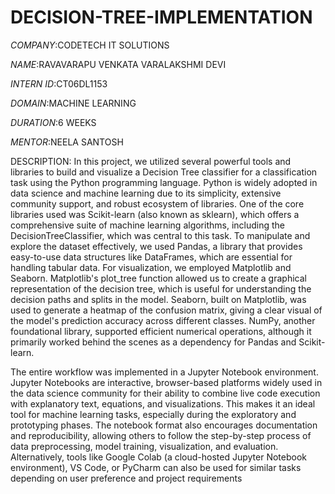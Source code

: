 # DECISION-TREE-IMPLEMENTATION

*COMPANY*:CODETECH IT SOLUTIONS

*NAME*:RAVAVARAPU VENKATA VARALAKSHMI DEVI

*INTERN ID*:CT06DL1153

*DOMAIN*:MACHINE LEARNING

*DURATION*:6 WEEKS

*MENTOR*:NEELA SANTOSH

DESCRIPTION:
In this project, we utilized several powerful tools and libraries to build and visualize a Decision Tree classifier for a classification task using the Python programming language. Python is widely adopted in data science and machine learning due to its simplicity, extensive community support, and robust ecosystem of libraries. One of the core libraries used was Scikit-learn (also known as sklearn), which offers a comprehensive suite of machine learning algorithms, including the DecisionTreeClassifier, which was central to this task. To manipulate and explore the dataset effectively, we used Pandas, a library that provides easy-to-use data structures like DataFrames, which are essential for handling tabular data. For visualization, we employed Matplotlib and Seaborn. Matplotlib's plot_tree function allowed us to create a graphical representation of the decision tree, which is useful for understanding the decision paths and splits in the model. Seaborn, built on Matplotlib, was used to generate a heatmap of the confusion matrix, giving a clear visual of the model's prediction accuracy across different classes. NumPy, another foundational library, supported efficient numerical operations, although it primarily worked behind the scenes as a dependency for Pandas and Scikit-learn.

The entire workflow was implemented in a Jupyter Notebook environment. Jupyter Notebooks are interactive, browser-based platforms widely used in the data science community for their ability to combine live code execution with explanatory text, equations, and visualizations. This makes it an ideal tool for machine learning tasks, especially during the exploratory and prototyping phases. The notebook format also encourages documentation and reproducibility, allowing others to follow the step-by-step process of data preprocessing, model training, visualization, and evaluation. Alternatively, tools like Google Colab (a cloud-hosted Jupyter Notebook environment), VS Code, or PyCharm can also be used for similar tasks depending on user preference and project requirements
